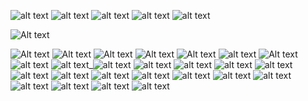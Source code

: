 ![alt text](https://64.media.tumblr.com/459cf9ec58ac27dbf3b10d6f0a79893b/254dec1ce103e62a-10/s250x400/45477f14a1eedf0c2c30eb83bdb6e3d0038f9046.gifv) ![alt text](https://64.media.tumblr.com/621dd3e0e5b1328f7eef4d57a9fa22b7/ec1b2fa83d14c1a7-a1/s100x200/6d41dc5f7b83f52ba5092ab7215e79d0270a2f93.gifv) ![alt text](
https://64.media.tumblr.com/b0ea900094d69f5cc4749e04890628f3/ec1b2fa83d14c1a7-39/s100x200/2efea208e6671b3a05d5ae0a08354eb0b1a67b91.gifv) ![alt text](https://64.media.tumblr.com/47e12305bac6f90296a2a557ea6d85e8/16ec8eee5a6c4ebc-0e/s250x400/d803509dcf9315ae83062a9248932d1d36c84212.gifv)  ![alt text](https://64.media.tumblr.com/2cb940105f208b4efbdf529a24b576e3/254dec1ce103e62a-2d/s250x400/379549b13b041cad92a7504b60b580dfac3c2cf4.gifv) 

![Alt text](https://cdn.discordapp.com/attachments/1124209510324646010/1329361243026231307/Untitled30_20250116160214.png?ex=678a0fa2&is=6788be22&hm=1dd0803d034078e8192ba7f5cfa6ee87817f28e745aef2baa749e892b458dd29&)

![Alt text](https://adriansblinkiecollection.neocities.org/e5.gif) ![Alt text](https://adriansblinkiecollection.neocities.org/e6.gif) ![Alt text](https://adriansblinkiecollection.neocities.org/e16.gif) ![Alt text](https://adriansblinkiecollection.neocities.org/e100.gif) ![Alt text](https://adriansblinkiecollection.neocities.org/e94.gif) ![alt text](https://adriansblinkiecollection.neocities.org/e35.gif) ![Alt text](https://adriansblinkiecollection.neocities.org/e21.gif) ![alt text](https://adriansblinkiecollection.neocities.org/e86.gif
) ![alt text](https://adriansblinkiecollection.neocities.org/v3.gif)_![alt text](https://adriansblinkiecollection.neocities.org/e23.gif) ![alt text](https://adriansblinkiecollection.neocities.org/e8.gif) ![alt text](https://adriansblinkiecollection.neocities.org/e9.gif)
![alt text](https://adriansblinkiecollection.neocities.org/e79.gif) ![alt text](https://adriansblinkiecollection.neocities.org/e69.gif) ![alt text](https://adriansblinkiecollection.neocities.org/e80.gif) ![alt text](https://adriansblinkiecollection.neocities.org/e74.gif) ![alt text](https://adriansblinkiecollection.neocities.org/e101.gif) ![alt text](https://adriansblinkiecollection.neocities.org/e110.gif) ![alt text](https://y2k.neocities.org/blinkiez/newbatch/UkWUKyd.gif) ![alt text](https://y2k.neocities.org/blinkiez/tumblr_static_5h66wf2omuosk4g44844kk4c0.gif) ![alt text](https://y2k.neocities.org/blinkiez/tumblr_ovh60hHcNA1wugl5wo2_250.gif) ![alt text](https://y2k.neocities.org/blinkiez/owl.gif) ![alt text](https://64.media.tumblr.com/e3c5b1a644030aca360f9e25cb575971/6521b4de6f9ba744-52/s250x400/62c88e15b2cad7f718a25aec8e313ef76df11d13.gifv) ![alt text](https://64.media.tumblr.com/c60f1047ece9d8bb70ce9b1aaf02267e/2e1a9d1f410f78e1-37/s100x200/a1daeae104179a95d562e13de877235a4a41aa87.gifv) ![alt text](https://64.media.tumblr.com/b89aa00b87d114fc627595464949d51c/6521b4de6f9ba744-44/s250x400/06b545253402491d6e1a59a938ad1f2246f8cf1e.gifv) 
